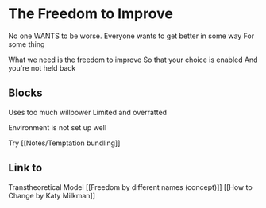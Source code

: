 # The Freedom to Improve

No one WANTS to be worse.
Everyone wants to get better in some way
For some thing

What we need is the freedom to improve
So that your choice is enabled
And you're not held back

## Blocks

Uses too much willpower
Limited and overratted

Environment is not set up well

Try [[Notes/Temptation bundling]]

## Link to
Transtheoretical Model
[[Freedom by different names (concept)]]
[[How to Change by Katy Milkman]]